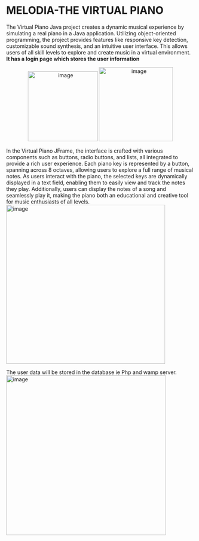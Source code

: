 # MELODIA-THE VIRTUAL PIANO
The Virtual Piano Java project creates a dynamic musical experience by simulating a real piano in a Java application. Utilizing object-oriented programming, the project provides features like responsive key detection, customizable sound synthesis, and an intuitive user interface. This allows users of all skill levels to explore and create music in a virtual environment.<br>
<b>It has a login page which stores the user information</b><br>

<div style="text-align: center;">
<img width="187" alt="image" src="https://github.com/user-attachments/assets/ed74c39a-62b3-41fb-b208-4c3cc7746ccc" style="padding 50px ">
<img width="198" alt="image" src="https://github.com/user-attachments/assets/1c1a904e-f78b-472a-adb0-95f05da3ad99"><br>
</div>

In the Virtual Piano JFrame, the interface is crafted with various components such as buttons, radio buttons, and lists, all integrated to provide a rich user experience. Each piano key is represented by a button, spanning across 8 octaves, allowing users to explore a full range of musical notes. As users interact with the piano, the selected keys are dynamically displayed in a text field, enabling them to easily view and track the notes they play. Additionally, users can display the notes of a song and seamlessly play it, making the piano both an educational and creative tool for music enthusiasts of all levels.<br>
<img width="425" alt="image" src="https://github.com/user-attachments/assets/4b2e2181-4f2c-4183-bc8b-96b836e98018"><br>

The user data will be stored in the database ie Php and wamp server.<br>
<img width="427" alt="image" src="https://github.com/user-attachments/assets/fe640365-34af-48c3-abff-afc2f3f372d7">

